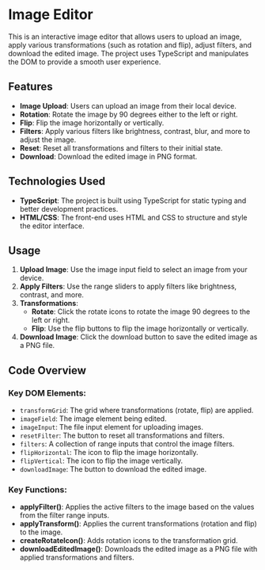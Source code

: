 # Image Editor

This is an interactive image editor that allows users to upload an image, apply various transformations (such as rotation and flip), adjust filters, and download the edited image. The project uses TypeScript and manipulates the DOM to provide a smooth user experience.

## Features

- **Image Upload**: Users can upload an image from their local device.
- **Rotation**: Rotate the image by 90 degrees either to the left or right.
- **Flip**: Flip the image horizontally or vertically.
- **Filters**: Apply various filters like brightness, contrast, blur, and more to adjust the image.
- **Reset**: Reset all transformations and filters to their initial state.
- **Download**: Download the edited image in PNG format.

## Technologies Used

- **TypeScript**: The project is built using TypeScript for static typing and better development practices.
- **HTML/CSS**: The front-end uses HTML and CSS to structure and style the editor interface.

## Usage

1. **Upload Image**: Use the image input field to select an image from your device.
2. **Apply Filters**: Use the range sliders to apply filters like brightness, contrast, and more.
3. **Transformations**:
    - **Rotate**: Click the rotate icons to rotate the image 90 degrees to the left or right.
    - **Flip**: Use the flip buttons to flip the image horizontally or vertically.
4. **Download Image**: Click the download button to save the edited image as a PNG file.

## Code Overview

### Key DOM Elements:

- `transformGrid`: The grid where transformations (rotate, flip) are applied.
- `imageField`: The image element being edited.
- `imageInput`: The file input element for uploading images.
- `resetFilter`: The button to reset all transformations and filters.
- `filters`: A collection of range inputs that control the image filters.
- `flipHorizontal`: The icon to flip the image horizontally.
- `flipVertical`: The icon to flip the image vertically.
- `downloadImage`: The button to download the edited image.

### Key Functions:

- **applyFilter()**: Applies the active filters to the image based on the values from the filter range inputs.
- **applyTransform()**: Applies the current transformations (rotation and flip) to the image.
- **createRotateIcon()**: Adds rotation icons to the transformation grid.
- **downloadEditedImage()**: Downloads the edited image as a PNG file with applied transformations and filters.
